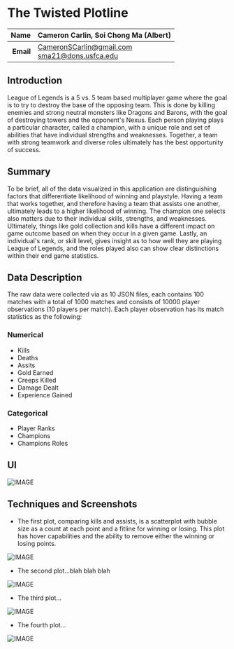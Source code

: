 # The Twisted Plotline
| **Name**  | Cameron Carlin, Soi Chong Ma (Albert)  |
|----------:|:-------------|
| **Email** | CameronSCarlin@gmail.com <br /> sma21@dons.usfca.edu|

## Introduction

League of Legends is a 5 vs. 5 team based multiplayer game where the goal is to try to destroy the base of the opposing team. This is done by killing enemies and strong neutral monsters like Dragons and Barons, with the goal of destroying towers and the opponent's Nexus. Each person playing plays a particular character, called a champion, with a unique role and set of abilities that have individual strengths and weaknesses. Together, a team with strong teamwork and diverse roles ultimately has the best opportunity of success. 

## Summary

To be brief, all of the data visualized in this application are distinguishing factors that differentiate likelihood of winning and playstyle. Having a team that works together, and therefore having a team that assists one another, ultimately leads to a higher likelihood of winning. The champion one selects also matters due to their individual skills, strengths, and weaknesses. Ultimately, things like gold collection and kills have a different impact on game outcome based on when they occur in a given game. Lastly, an individual's rank, or skill level, gives insight as to how well they are playing League of Legends, and the roles played also can show clear distinctions within their end game statistics.

## Data Description

The raw data were collected via as 10 JSON files, each contains 100 matches with a total of 1000 matches and consists of 10000 player observations (10 players per match). Each player observation has its match statistics as the following:

### Numerical

- Kills
- Deaths
- Assits
- Gold Earned
- Creeps Killed
- Damage Dealt
- Experience Gained

### Categorical

- Player Ranks
- Champions
- Champions Roles

## UI

![IMAGE](viz1.png)

## Techniques and Screenshots

- The first plot, comparing kills and assists, is a scatterplot with bubble size as a count at each point and a fitline for winning or losing. This plot has hover capabilities and the ability to remove either the winning or losing points.

![IMAGE](viz2.png)

- The second plot...blah blah blah

![IMAGE](viz3.png)

- The third plot...

![IMAGE](viz4.png)

- The fourth plot...

![IMAGE](viz5.png)


